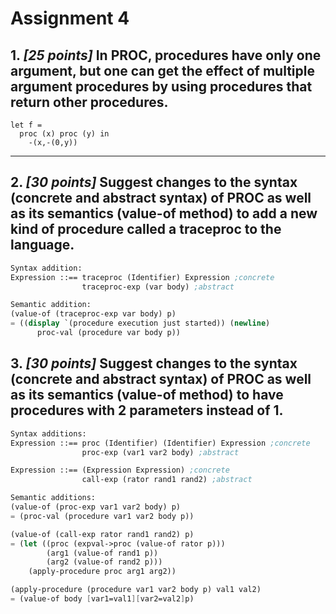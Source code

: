 # Assignment 4

## 1. ***[25 points]*** In PROC, procedures have only one argument, but one can get the effect of multiple argument procedures by using procedures that return other procedures.

```
let f = 
  proc (x) proc (y) in
    -(x,-(0,y))
``` 

<hr>

## 2. ***[30 points]*** Suggest changes to the syntax (concrete and abstract syntax) of PROC as well as its semantics (value-of method) to add a new kind of procedure called a traceproc to the language.

```scheme
Syntax addition:
Expression ::== traceproc (Identifier) Expression ;concrete
                traceproc-exp (var body) ;abstract

Semantic addition:
(value-of (traceproc-exp var body) p)
= ((display `(procedure execution just started)) (newline)
      proc-val (procedure var body p))
```

## 3. ***[30 points]*** Suggest changes to the syntax (concrete and abstract syntax) of PROC as well as its semantics (value-of method) to have procedures with 2 parameters instead of 1.

```scheme
Syntax additions:
Expression ::== proc (Identifier) (Identifier) Expression ;concrete
                proc-exp (var1 var2 body) ;abstract

Expression ::== (Expression Expression) ;concrete
                call-exp (rator rand1 rand2) ;abstract

Semantic additions:
(value-of (proc-exp var1 var2 body) p)
= (proc-val (procedure var1 var2 body p))

(value-of (call-exp rator rand1 rand2) p)
= (let ((proc (expval->proc (value-of rator p)))
        (arg1 (value-of rand1 p))
        (arg2 (value-of rand2 p)))
    (apply-procedure proc arg1 arg2))

(apply-procedure (procedure var1 var2 body p) val1 val2)
= (value-of body [var1=val1][var2=val2]p)
```